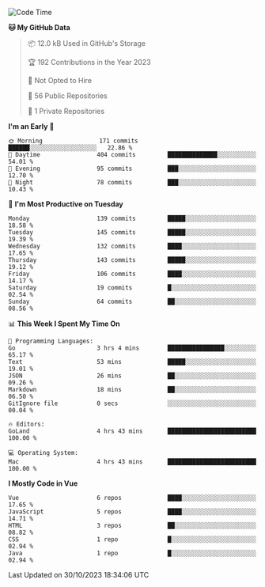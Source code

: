 <!--START_SECTION:waka-->
![Code Time](http://img.shields.io/badge/Code%20Time-910%20hrs%2057%20mins-blue)

**🐱 My GitHub Data** 

> 📦 12.0 kB Used in GitHub's Storage 
 > 
> 🏆 192 Contributions in the Year 2023
 > 
> 🚫 Not Opted to Hire
 > 
> 📜 56 Public Repositories 
 > 
> 🔑 1 Private Repositories 
 > 
**I'm an Early 🐤** 

```text
🌞 Morning                171 commits         ██████░░░░░░░░░░░░░░░░░░░   22.86 % 
🌆 Daytime                404 commits         ██████████████░░░░░░░░░░░   54.01 % 
🌃 Evening                95 commits          ███░░░░░░░░░░░░░░░░░░░░░░   12.70 % 
🌙 Night                  78 commits          ███░░░░░░░░░░░░░░░░░░░░░░   10.43 % 
```
📅 **I'm Most Productive on Tuesday** 

```text
Monday                   139 commits         █████░░░░░░░░░░░░░░░░░░░░   18.58 % 
Tuesday                  145 commits         █████░░░░░░░░░░░░░░░░░░░░   19.39 % 
Wednesday                132 commits         ████░░░░░░░░░░░░░░░░░░░░░   17.65 % 
Thursday                 143 commits         █████░░░░░░░░░░░░░░░░░░░░   19.12 % 
Friday                   106 commits         ████░░░░░░░░░░░░░░░░░░░░░   14.17 % 
Saturday                 19 commits          █░░░░░░░░░░░░░░░░░░░░░░░░   02.54 % 
Sunday                   64 commits          ██░░░░░░░░░░░░░░░░░░░░░░░   08.56 % 
```


📊 **This Week I Spent My Time On** 

```text
💬 Programming Languages: 
Go                       3 hrs 4 mins        ████████████████░░░░░░░░░   65.17 % 
Text                     53 mins             █████░░░░░░░░░░░░░░░░░░░░   19.01 % 
JSON                     26 mins             ██░░░░░░░░░░░░░░░░░░░░░░░   09.26 % 
Markdown                 18 mins             ██░░░░░░░░░░░░░░░░░░░░░░░   06.50 % 
GitIgnore file           0 secs              ░░░░░░░░░░░░░░░░░░░░░░░░░   00.04 % 

🔥 Editors: 
GoLand                   4 hrs 43 mins       █████████████████████████   100.00 % 

💻 Operating System: 
Mac                      4 hrs 43 mins       █████████████████████████   100.00 % 
```

**I Mostly Code in Vue** 

```text
Vue                      6 repos             ████░░░░░░░░░░░░░░░░░░░░░   17.65 % 
JavaScript               5 repos             ████░░░░░░░░░░░░░░░░░░░░░   14.71 % 
HTML                     3 repos             ██░░░░░░░░░░░░░░░░░░░░░░░   08.82 % 
CSS                      1 repo              █░░░░░░░░░░░░░░░░░░░░░░░░   02.94 % 
Java                     1 repo              █░░░░░░░░░░░░░░░░░░░░░░░░   02.94 % 
```




 Last Updated on 30/10/2023 18:34:06 UTC
<!--END_SECTION:waka-->
